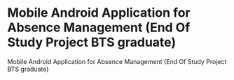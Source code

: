 # Mobile Android Application for Absence Management (End Of Study Project BTS graduate)
 Mobile Android Application for Absence Management (End Of Study Project BTS graduate)
